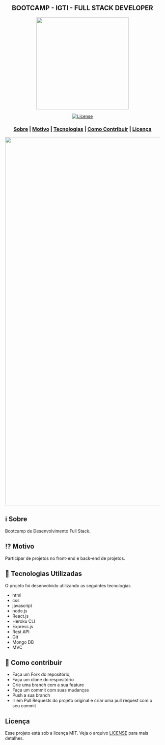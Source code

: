 <h2 align="center">
BOOTCAMP  - IGTI - FULL STACK DEVELOPER
</h2>

<p align="center"> 
<img src="https://www.igti.com.br/wp-content/uploads/2020/02/parceirosAtivo-114.png" width="300" heigth="300">
</p>

<p align="center">
  <a href="LICENSE" >
<img alt="License" src="https://img.shields.io/badge/license-MIT-%23F8952D">
  </a>
</p>

<h3 align="center">  
  <a href="#information_source-sobre">Sobre</a> |
  <a href="#interrobang-motivo">Motivo</a> | 
  <a href="#rocket-tecnologias-utilizadas">Tecnologias</a> | 
  <a href="#link-como-contribuir">Como Contribuir</a> | 
  <a href="#licença">Licença</a> 
</h3>

<img src="https://www.igti.com.br/blog/wp-content/uploads/2019/01/iStock-910425902-1500x500.jpg" width="1200">

## :information_source: Sobre

Bootcamp de Desenvolvimento Full Stack.

## :interrobang: Motivo

Participar de projetos no front-end e back-end de projetos.

## :rocket: Tecnologias Utilizadas

O projeto foi desenvolvido utilizando as seguintes tecnologias

- html
- css
- javascript
- node.js
- React.js
- Heroku CLI
- Express.js
- Rest API
- Git
- Mongo DB
- MVC

## :link: Como contribuir

- Faça um Fork do repositório,
- Faça um clone do respositório
- Crie uma branch com a sua feature
- Faça um commit com suas mudanças
- Push a sua branch
- Ir em Pull Requests do projeto original e criar uma pull request com o seu commit

## Licença
Esse projeto está sob a licença MIT. Veja o arquivo [LICENSE](LICENSE) para mais detalhes.
